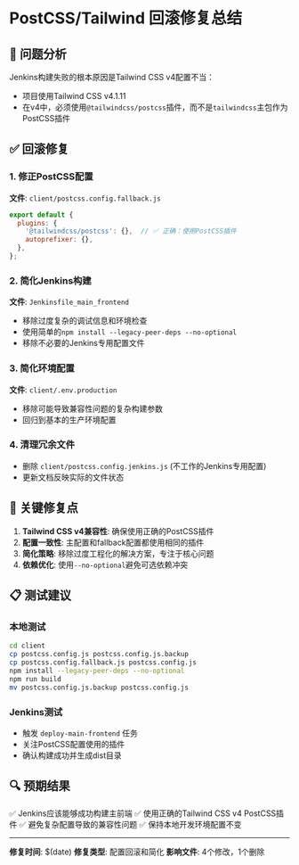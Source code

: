 # PostCSS/Tailwind 回滚修复总结

## 🔄 问题分析
Jenkins构建失败的根本原因是Tailwind CSS v4配置不当：
- 项目使用Tailwind CSS v4.1.11
- 在v4中，必须使用`@tailwindcss/postcss`插件，而不是`tailwindcss`主包作为PostCSS插件

## ✅ 回滚修复

### 1. 修正PostCSS配置
**文件**: `client/postcss.config.fallback.js`
```javascript
export default {
  plugins: {
    '@tailwindcss/postcss': {},  // ✅ 正确：使用PostCSS插件
    autoprefixer: {},
  },
};
```

### 2. 简化Jenkins构建
**文件**: `Jenkinsfile_main_frontend`
- 移除过度复杂的调试信息和环境检查
- 使用简单的`npm install --legacy-peer-deps --no-optional`
- 移除不必要的Jenkins专用配置文件

### 3. 简化环境配置
**文件**: `client/.env.production`
- 移除可能导致兼容性问题的复杂构建参数
- 回归到基本的生产环境配置

### 4. 清理冗余文件
- 删除 `client/postcss.config.jenkins.js` (不工作的Jenkins专用配置)
- 更新文档反映实际的文件状态

## 🎯 关键修复点

1. **Tailwind CSS v4兼容性**: 确保使用正确的PostCSS插件
2. **配置一致性**: 主配置和fallback配置都使用相同的插件
3. **简化策略**: 移除过度工程化的解决方案，专注于核心问题
4. **依赖优化**: 使用`--no-optional`避免可选依赖冲突

## 📋 测试建议

### 本地测试
```bash
cd client
cp postcss.config.js postcss.config.js.backup
cp postcss.config.fallback.js postcss.config.js
npm install --legacy-peer-deps --no-optional
npm run build
mv postcss.config.js.backup postcss.config.js
```

### Jenkins测试
- 触发 `deploy-main-frontend` 任务
- 关注PostCSS配置使用的插件
- 确认构建成功并生成dist目录

## 🔍 预期结果

✅ Jenkins应该能够成功构建主前端
✅ 使用正确的Tailwind CSS v4 PostCSS插件
✅ 避免复杂配置导致的兼容性问题
✅ 保持本地开发环境配置不变

---

**修复时间**: $(date)
**修复类型**: 配置回滚和简化
**影响文件**: 4个修改，1个删除
